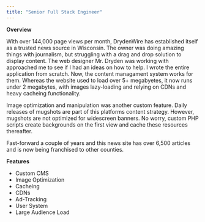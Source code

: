 ```yaml
---
title: "Senior Full Stack Engineer"
---
```


**Overview**

With over 144,000 page views per month, DrydenWire has established itself as a trusted news source in Wisconsin. The owner was doing amazing things with journalism, but struggling with a drag and drop solution to display content. The web designer Mr. Dryden was working with approached me to see if I had an ideas on how to help. I wrote the entire application from scratch. Now, the content managament system works for them. Whereas the website used to load over 5+ megabyetes, it now runs under 2 megabytes, with images lazy-loading and relying on CDNs and heavy cacheing functionality. 

Image optimization and manipulation was another custom feature. Daily releases of mugshots are part of this platforms content strategy. However, mugshots are not optimized for widescreen banners. No worry, custom PHP scripts create backgrounds on the first view and cache these resources thereafter. 

Fast-forward a couple of years and this news site has over 6,500 articles and is now being franchised to other counties. 

**Features**

- Custom CMS
- Image Optimization
- Cacheing
- CDNs
- Ad-Tracking
- User System
- Large Audience Load